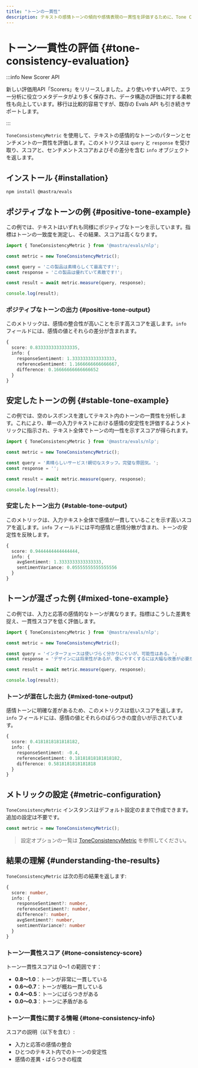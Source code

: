 ```yaml
---
title: "トーンの一貫性"
description: テキストの感情トーンの傾向や感情表現の一貫性を評価するために、Tone Consistency 指標を用いる例。
---
```


# トーン一貫性の評価 \{#tone-consistency-evaluation\}

:::info New Scorer API

新しい評価用API「Scorers」をリリースしました。より使いやすいAPIで、エラー分析に役立つメタデータがより多く保存され、データ構造の評価に対する柔軟性も向上しています。移行は比較的容易ですが、既存の Evals API も引き続きサポートします。

:::

`ToneConsistencyMetric` を使用して、テキストの感情的なトーンのパターンとセンチメントの一貫性を評価します。このメトリクスは `query` と `response` を受け取り、スコアと、センチメントスコアおよびその差分を含む `info` オブジェクトを返します。

## インストール \{#installation\}

```bash copy
npm install @mastra/evals
```

## ポジティブなトーンの例 \{#positive-tone-example\}

この例では、テキストはいずれも同様にポジティブなトーンを示しています。指標はトーンの一致度を測定し、その結果、スコアは高くなります。

```typescript filename="src/example-positive-tone.ts" showLineNumbers copy
import { ToneConsistencyMetric } from '@mastra/evals/nlp';

const metric = new ToneConsistencyMetric();

const query = 'この製品は素晴らしくて最高です!';
const response = 'この製品は優れていて素敵です!';

const result = await metric.measure(query, response);

console.log(result);
```

### ポジティブなトーンの出力 \{#positive-tone-output\}

このメトリックは、感情の整合性が高いことを示す高スコアを返します。`info` フィールドには、感情の値とそれらの差分が含まれます。

```typescript
{
  score: 0.8333333333333335,
  info: {
    responseSentiment: 1.3333333333333333,
    referenceSentiment: 1.1666666666666667,
    difference: 0.16666666666666652
  }
}
```

## 安定したトーンの例 \{#stable-tone-example\}

この例では、空のレスポンスを渡してテキスト内のトーンの一貫性を分析します。これにより、単一の入力テキストにおける感情の安定性を評価するようメトリックに指示され、テキスト全体でトーンの均一性を示すスコアが得られます。

```typescript filename="src/example-stable-tone.ts" showLineNumbers copy
import { ToneConsistencyMetric } from '@mastra/evals/nlp';

const metric = new ToneConsistencyMetric();

const query = '素晴らしいサービス!親切なスタッフ。完璧な雰囲気。';
const response = '';

const result = await metric.measure(query, response);

console.log(result);
```

### 安定したトーン出力 \{#stable-tone-output\}

このメトリックは、入力テキスト全体で感情が一貫していることを示す高いスコアを返します。`info` フィールドには平均感情と感情分散が含まれ、トーンの安定性を反映します。

```typescript
{
  score: 0.9444444444444444,
  info: {
    avgSentiment: 1.3333333333333333,
    sentimentVariance: 0.05555555555555556
  }
}
```

## トーンが混ざった例 \{#mixed-tone-example\}

この例では、入力と応答の感情的なトーンが異なります。指標はこうした差異を捉え、一貫性スコアを低く評価します。

```typescript filename="src/example-mixed-tone.ts" showLineNumbers copy
import { ToneConsistencyMetric } from '@mastra/evals/nlp';

const metric = new ToneConsistencyMetric();

const query = 'インターフェースは使いづらく分かりにくいが、可能性はある。';
const response = 'デザインには将来性があるが、使いやすくするには大幅な改善が必要だ。';

const result = await metric.measure(query, response);

console.log(result);
```

### トーンが混在した出力 \{#mixed-tone-output\}

感情トーンに明確な差があるため、このメトリクスは低いスコアを返します。`info` フィールドには、感情の値とそれらのばらつきの度合いが示されています。

```typescript
{
  score: 0.4181818181818182,
  info: {
    responseSentiment: -0.4,
    referenceSentiment: 0.18181818181818182,
    difference: 0.5818181818181818
  }
}
```

## メトリックの設定 \{#metric-configuration\}

`ToneConsistencyMetric` インスタンスはデフォルト設定のままで作成できます。追加の設定は不要です。

```typescript
const metric = new ToneConsistencyMetric();
```

> 設定オプションの一覧は [ToneConsistencyMetric](/docs/reference/evals/tone-consistency) を参照してください。

## 結果の理解 \{#understanding-the-results\}

`ToneConsistencyMetric` は次の形の結果を返します:

```typescript
{
  score: number,
  info: {
    responseSentiment?: number,
    referenceSentiment?: number,
    difference?: number,
    avgSentiment?: number,
    sentimentVariance?: number
  }
}
```

### トーン一貫性スコア \{#tone-consistency-score\}

トーン一貫性スコアは 0〜1 の範囲です：

* **0.8〜1.0**：トーンが非常に一貫している
* **0.6〜0.7**：トーンが概ね一貫している
* **0.4〜0.5**：トーンにばらつきがある
* **0.0〜0.3**：トーンに矛盾がある

### トーン一貫性に関する情報 \{#tone-consistency-info\}

スコアの説明（以下を含む）:

* 入力と応答の感情の整合
* ひとつのテキスト内でのトーンの安定性
* 感情の差異・ばらつきの程度

<GithubLink outdated={true} marginTop="mt-16" link="https://github.com/mastra-ai/mastra/blob/main/examples/basics/evals/tone-consistency" />